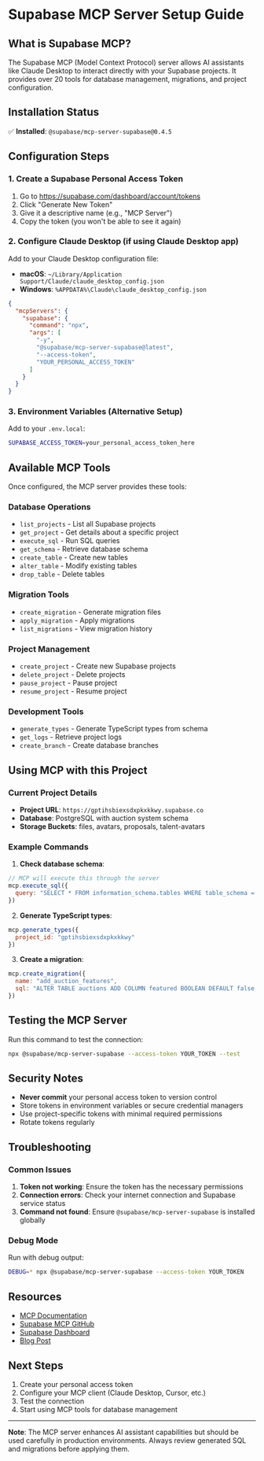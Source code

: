 # Supabase MCP Server Setup Guide

## What is Supabase MCP?

The Supabase MCP (Model Context Protocol) server allows AI assistants like Claude Desktop to interact directly with your Supabase projects. It provides over 20 tools for database management, migrations, and project configuration.

## Installation Status

✅ **Installed**: `@supabase/mcp-server-supabase@0.4.5`

## Configuration Steps

### 1. Create a Supabase Personal Access Token

1. Go to https://supabase.com/dashboard/account/tokens
2. Click "Generate New Token"
3. Give it a descriptive name (e.g., "MCP Server")
4. Copy the token (you won't be able to see it again)

### 2. Configure Claude Desktop (if using Claude Desktop app)

Add to your Claude Desktop configuration file:
- **macOS**: `~/Library/Application Support/Claude/claude_desktop_config.json`
- **Windows**: `%APPDATA%\Claude\claude_desktop_config.json`

```json
{
  "mcpServers": {
    "supabase": {
      "command": "npx",
      "args": [
        "-y",
        "@supabase/mcp-server-supabase@latest",
        "--access-token",
        "YOUR_PERSONAL_ACCESS_TOKEN"
      ]
    }
  }
}
```

### 3. Environment Variables (Alternative Setup)

Add to your `.env.local`:
```bash
SUPABASE_ACCESS_TOKEN=your_personal_access_token_here
```

## Available MCP Tools

Once configured, the MCP server provides these tools:

### Database Operations
- `list_projects` - List all Supabase projects
- `get_project` - Get details about a specific project
- `execute_sql` - Run SQL queries
- `get_schema` - Retrieve database schema
- `create_table` - Create new tables
- `alter_table` - Modify existing tables
- `drop_table` - Delete tables

### Migration Tools
- `create_migration` - Generate migration files
- `apply_migration` - Apply migrations
- `list_migrations` - View migration history

### Project Management
- `create_project` - Create new Supabase projects
- `delete_project` - Delete projects
- `pause_project` - Pause project
- `resume_project` - Resume project

### Development Tools
- `generate_types` - Generate TypeScript types from schema
- `get_logs` - Retrieve project logs
- `create_branch` - Create database branches

## Using MCP with this Project

### Current Project Details
- **Project URL**: `https://gptihsbiexsdxpkxkkwy.supabase.co`
- **Database**: PostgreSQL with auction system schema
- **Storage Buckets**: files, avatars, proposals, talent-avatars

### Example Commands

1. **Check database schema**:
```javascript
// MCP will execute this through the server
mcp.execute_sql({
  query: "SELECT * FROM information_schema.tables WHERE table_schema = 'public'"
})
```

2. **Generate TypeScript types**:
```javascript
mcp.generate_types({
  project_id: "gptihsbiexsdxpkxkkwy"
})
```

3. **Create a migration**:
```javascript
mcp.create_migration({
  name: "add_auction_features",
  sql: "ALTER TABLE auctions ADD COLUMN featured BOOLEAN DEFAULT false;"
})
```

## Testing the MCP Server

Run this command to test the connection:
```bash
npx @supabase/mcp-server-supabase --access-token YOUR_TOKEN --test
```

## Security Notes

- **Never commit** your personal access token to version control
- Store tokens in environment variables or secure credential managers
- Use project-specific tokens with minimal required permissions
- Rotate tokens regularly

## Troubleshooting

### Common Issues

1. **Token not working**: Ensure the token has the necessary permissions
2. **Connection errors**: Check your internet connection and Supabase service status
3. **Command not found**: Ensure `@supabase/mcp-server-supabase` is installed globally

### Debug Mode

Run with debug output:
```bash
DEBUG=* npx @supabase/mcp-server-supabase --access-token YOUR_TOKEN
```

## Resources

- [MCP Documentation](https://modelcontextprotocol.io/docs)
- [Supabase MCP GitHub](https://github.com/supabase/mcp-server)
- [Supabase Dashboard](https://supabase.com/dashboard)
- [Blog Post](https://supabase.com/blog/mcp-server)

## Next Steps

1. Create your personal access token
2. Configure your MCP client (Claude Desktop, Cursor, etc.)
3. Test the connection
4. Start using MCP tools for database management

---

**Note**: The MCP server enhances AI assistant capabilities but should be used carefully in production environments. Always review generated SQL and migrations before applying them.